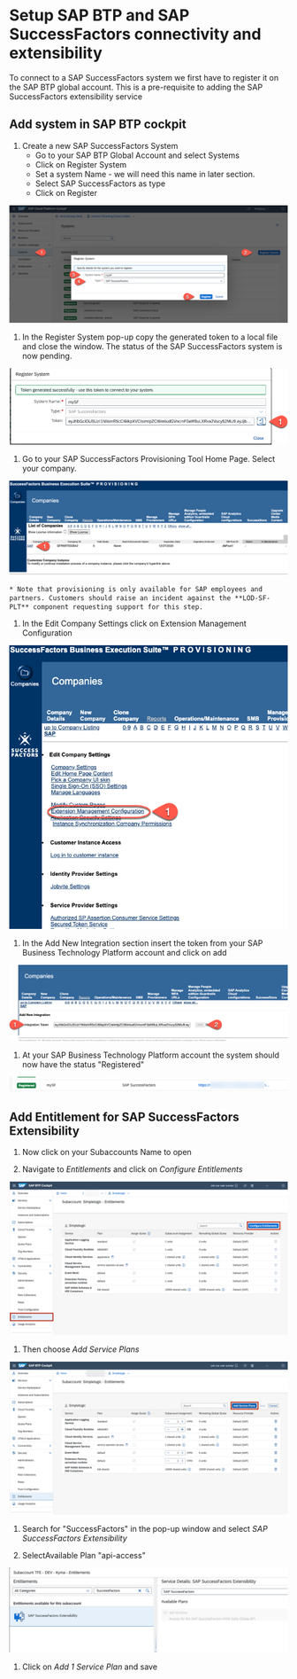 # Setup SAP BTP and SAP SuccessFactors connectivity and extensibility

To connect to a SAP SuccessFactors system we first have to register it on the SAP BTP global account. This is a pre-requisite to adding the SAP SuccessFactors extensibility service

## Add system in SAP BTP cockpit

 1. Create a new SAP SuccessFactors System
    * Go to your SAP BTP Global Account and select Systems
    * Click on Register System
    * Set a system Name - we will need this name in later section.
    * Select SAP SuccessFactors as type
    * Click on Register

   ![BTP](./images/btp-1.png)
 
 1. In the Register System pop-up copy the generated token to a local file and close the window. The status of the SAP SuccessFactors system is now pending.

   ![Register SFSF System](./images/btp-2.png)

 1. Go to your SAP SuccessFactors Provisioning Tool Home Page. Select your company.

   ![Register SFSF System](./images/sf-1.png)

    * Note that provisioning is only available for SAP employees and partners. Customers should raise an incident against the **LOD-SF-PLT** component requesting support for this step.

 1. In the Edit Company Settings click on Extension Management Configuration

   ![Register SFSF System](./images/sf-2.png)

 1. In the Add New Integration section insert the token from your SAP Business Technology Platform account and click on add

   ![Register SFSF System](./images/sf-3.png)

 1. At your SAP Business Technology Platform account the system should now have the status "Registered"

   ![Register SFSF System](./images/btp-4.png)

## Add Entitlement for SAP SuccessFactors Extensibility

 1. Now click on your Subaccounts Name to open 

 1. Navigate to *Entitlements* and click on *Configure Entitlements* 

 ![Configure Entitlements](./images/booster7.png)

 1. Then choose *Add Service Plans*

![Add Service Plans](./images/booster8.png)

 1. Search for "SuccessFactors" in the pop-up window and select *SAP SuccessFactors Extensibility*

 1. SelectAvailable Plan "api-access"
    
![Add Service Plan](./images/booster10.png)

 1. Click on *Add 1 Service Plan* and save
